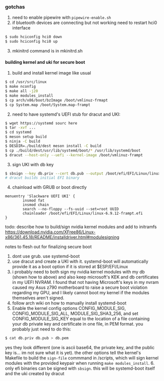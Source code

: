 ### gotchas

1. need to enable pipewire with `pipewire-enable.sh`
2. if bluetooth devices are connecting but not working need to restart hci0 interface
```bash
$ sudo hciconfig hci0 down
$ sudo hciconfig hci0 up
```
3. mkinitrd command is in mkinitrd.sh



#### building kernel and uki for secure boot
1. build and install kernel image like usual
```sh
$ cd /usr/src/linux
$ make nconfig
$ make all -j20
$ make modules_install
$ cp arch/x86/boot/bzImage /boot/vmlinuz-frmapt
$ cp System.map /boot/System.map-frampt
```

2. need to have systemd's UEFI stub for dracut and UKI:
```sh
$ wget https://systemd sourc here
$ tar -xvf ...
$ cd systemd
$ meson setup build
$ ninja -C build
$ DESDIR=./build/dest meson install -C build
$ cp ./build/dest/usr/lib/systemd/boot/* /usr/lib/systemd/boot
$ dracut --host-only --uefi --kernel-image /boot/vmlinuz-frampt
```

3. sign UKI with db key
```sh
$ sbsign --key db.priv --cert db.pub --output /boot/efi/EFI/Linux/linux-frampt.efi /boot/efi/EFI/Linux/linux-frampt.efi
# dracut builds initial EFI binary
```

4. chainload with GRUB or boot directly
```
menuentry 'Slackware UEFI UKI' {
        insmod fat
        insmod chain
        search --no-floppy --fs-uuid --set=root UUID
        chainloader /boot/efi/EFI/Linux/linux-6.9.12-frampt.efi
}
```


todo: describe how to build/sign nvidia kernel modules and add to initramfs
https://download.nvidia.com/XFree86/Linux-x86/361.45.18/README/installdriver.html#modulesigning

notes to flesh out for finalizing secure boot

1. dont use grub. use systemd-boot
2. use dracut and create a UKI with it. systemd-boot will automatically provide it as
a boot option if it is stored at $ESP/EFI/Linux
3. i probably need to both sign my nvidia kernel modules with my db (shown how to above)
and also keep microsoft's KEK and db certificates in my UEFI NVRAM. I found that not having
Microsoft's keys in my nvram caused my Asus z790 motherboard to raise a secure boot violation
regarding my GPU, and I likely cannot boot my kernel if the modules themselves aren't signed.
4. follow arch wiki on how to manually install systemd-boot
5. Enable the kernel config options CONFIG_MODULE_SIG, CONFIG_MODULE_SIG_ALL,
MODULE_SIG_SHA3_256, and set CONFIG_MODULE_SIG_KEY equal to the location of a file containing
your db private key and certificate in one file, in PEM format. 
you probably just need to do this:
```sh
$ cat db.priv db.pub > db.pem
```
yes they look different (one is ascii base64, the private key, and the public key is... im not sure what it is yet).
the other options tell the kernel's Makefile to build the `sign-file` commmand in /scripts, which will sign
kernel modules with the provided keypair when running `make modules_install`. 
6. only efi binaries can be signed with `sbsign`. this will be systemd-boot itself and the uki created by dracut
